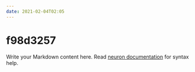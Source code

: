 ```yaml
---
date: 2021-02-04T02:05
---
```


# f98d3257

Write your Markdown content here. Read [neuron documentation](https://neuron.zettel.page/2011404.html) for syntax help.

